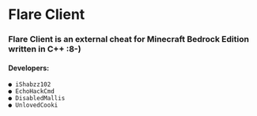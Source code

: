 # Flare Client
### **Flare Client is an external cheat for Minecraft Bedrock Edition written in C++** :8-)

#### Developers:

```
● iShabzz102 
● EchoHackCmd
● DisabledMallis
● UnlovedCooki
```
